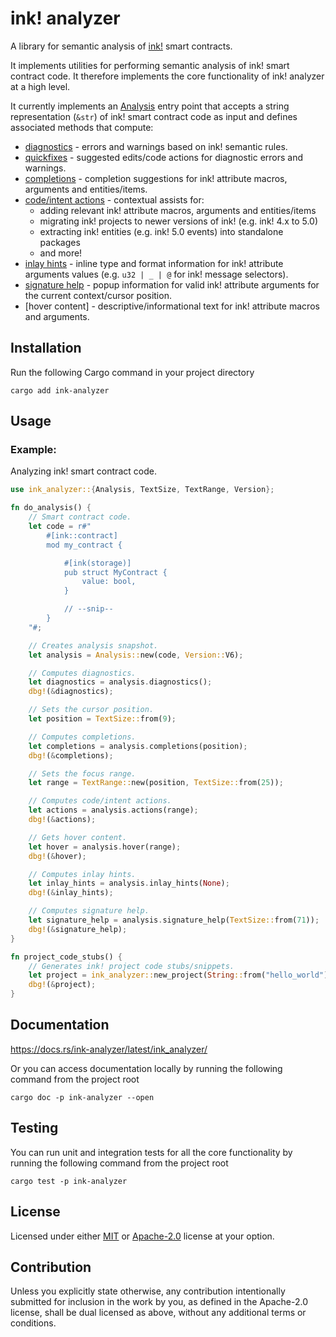# ink! analyzer

A library for semantic analysis of [ink!] smart contracts.

It implements utilities for performing semantic analysis of ink! smart contract code.
It therefore implements the core functionality of ink! analyzer at a high level.

It currently implements an [Analysis][analysis] entry point that accepts a string representation (`&str`) 
of ink! smart contract code as input and defines associated methods that compute:

- [diagnostics] - errors and warnings based on ink! semantic rules.
- [quickfixes][diagnostics] - suggested edits/code actions for diagnostic errors and warnings.
- [completions] - completion suggestions for ink! attribute macros, arguments and entities/items.
- [code/intent actions][actions] - contextual assists for:
  - adding relevant ink! attribute macros, arguments and entities/items
  - migrating ink! projects to newer versions of ink! (e.g. ink! 4.x to 5.0)
  - extracting ink! entities (e.g. ink! 5.0 events) into standalone packages
  - and more!
- [inlay hints] - inline type and format information for ink! attribute arguments values
  (e.g. `u32 | _ | @` for ink! message selectors).
- [signature help] - popup information for valid ink! attribute arguments for the current context/cursor position.
- [hover content] - descriptive/informational text for ink! attribute macros and arguments.

[ink!]: https://use.ink/
[analyzer]: /crates/analyzer
[analysis]: https://github.com/ink-analyzer/ink-analyzer/blob/master/crates/analyzer/src/analysis.rs
[diagnostics]: https://github.com/ink-analyzer/ink-analyzer/blob/master/crates/analyzer/src/analysis/diagnostics.rs
[completions]: https://github.com/ink-analyzer/ink-analyzer/blob/master/crates/analyzer/src/analysis/completions.rs
[actions]: https://github.com/ink-analyzer/ink-analyzer/blob/master/crates/analyzer/src/analysis/actions.rs
[inlay hints]: https://github.com/ink-analyzer/ink-analyzer/blob/master/crates/analyzer/src/analysis/inlay_hints.rs
[signature help]: https://github.com/ink-analyzer/ink-analyzer/blob/master/crates/analyzer/src/analysis/signature_help.rs
[hover]: https://github.com/ink-analyzer/ink-analyzer/blob/master/crates/analyzer/src/analysis/hover.rs

## Installation

Run the following Cargo command in your project directory

```shell
cargo add ink-analyzer
```

## Usage

### Example:
Analyzing ink! smart contract code.

```rust
use ink_analyzer::{Analysis, TextSize, TextRange, Version};

fn do_analysis() {
    // Smart contract code.
    let code = r#"
        #[ink::contract]
        mod my_contract {

            #[ink(storage)]
            pub struct MyContract {
                value: bool,
            }

            // --snip--
        }
    "#;

    // Creates analysis snapshot.
    let analysis = Analysis::new(code, Version::V6);

    // Computes diagnostics.
    let diagnostics = analysis.diagnostics();
    dbg!(&diagnostics);

    // Sets the cursor position.
    let position = TextSize::from(9);

    // Computes completions.
    let completions = analysis.completions(position);
    dbg!(&completions);

    // Sets the focus range.
    let range = TextRange::new(position, TextSize::from(25));

    // Computes code/intent actions.
    let actions = analysis.actions(range);
    dbg!(&actions);

    // Gets hover content.
    let hover = analysis.hover(range);
    dbg!(&hover);

    // Computes inlay hints.
    let inlay_hints = analysis.inlay_hints(None);
    dbg!(&inlay_hints);

    // Computes signature help.
    let signature_help = analysis.signature_help(TextSize::from(71));
    dbg!(&signature_help);
}

fn project_code_stubs() {
    // Generates ink! project code stubs/snippets.
    let project = ink_analyzer::new_project(String::from("hello_world"), Version::V6);
    dbg!(&project);
}
```

## Documentation

<https://docs.rs/ink-analyzer/latest/ink_analyzer/>

Or you can access documentation locally by running the following command from the project root

```shell
cargo doc -p ink-analyzer --open
```

## Testing

You can run unit and integration tests for all the core functionality by running the following command from the project root

```shell
cargo test -p ink-analyzer
```

## License

Licensed under either [MIT] or [Apache-2.0] license at your option.

[MIT]: https://github.com/ink-analyzer/ink-analyzer/blob/master/LICENSE-MIT
[Apache-2.0]: https://github.com/ink-analyzer/ink-analyzer/blob/master/LICENSE-APACHE

## Contribution

Unless you explicitly state otherwise, any contribution intentionally submitted
for inclusion in the work by you, as defined in the Apache-2.0 license, shall be
dual licensed as above, without any additional terms or conditions.
